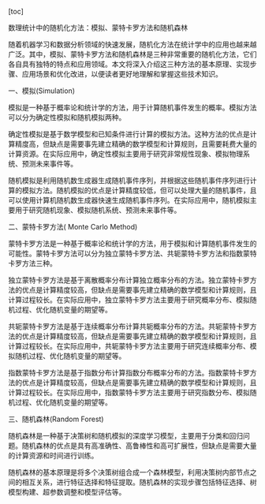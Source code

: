 
[toc]                    
                
                
数理统计中的随机化方法：模拟、蒙特卡罗方法和随机森林

随着机器学习和数据分析领域的快速发展，随机化方法在统计学中的应用也越来越广泛。其中，模拟、蒙特卡罗方法和随机森林是三种非常重要的随机化方法，它们各自具有独特的特点和应用领域。本文将深入介绍这三种方法的基本原理、实现步骤、应用场景和优化改进，以便读者更好地理解和掌握这些技术知识。

一、模拟(Simulation)

模拟是一种基于概率论和统计学的方法，用于计算随机事件发生的概率。模拟方法可以分为确定性模拟和随机模拟两种。

确定性模拟是基于数学模型和已知条件进行计算的模拟方法。这种方法的优点是计算精度高，但缺点是需要事先建立精确的数学模型和计算规则，且需要耗费大量的计算资源。在实际应用中，确定性模拟主要用于研究非常规性现象、模拟物理系统、预测未来事件等。

随机模拟是利用随机数生成器生成随机事件序列，并根据这些随机事件序列进行计算的模拟方法。随机模拟的优点是计算精度较低，但可以处理大量的随机事件，且可以使用计算机随机数生成器快速生成随机事件序列。在实际应用中，随机模拟主要用于研究随机现象、模拟随机系统、预测未来事件等。

二、蒙特卡罗方法( Monte Carlo Method)

蒙特卡罗方法是一种基于概率论和统计学的方法，用于模拟和计算随机事件发生的可能性。蒙特卡罗方法可以分为独立蒙特卡罗方法、共轭蒙特卡罗方法和指数蒙特卡罗方法三种。

独立蒙特卡罗方法是基于离散概率分布计算独立概率分布的方法。独立蒙特卡罗方法的优点是计算精度较高，但缺点是需要事先建立精确的数学模型和计算规则，且计算过程较长。在实际应用中，独立蒙特卡罗方法主要用于研究概率分布、模拟随机过程、优化随机变量的期望等。

共轭蒙特卡罗方法是基于连续概率分布计算共轭概率分布的方法。共轭蒙特卡罗方法的优点是计算精度较高，但缺点是需要事先建立精确的数学模型和计算规则，且计算过程较长。在实际应用中，共轭蒙特卡罗方法主要用于研究连续概率分布、模拟随机过程、优化随机变量的期望等。

指数蒙特卡罗方法是基于指数分布计算指数分布概率分布的方法。指数蒙特卡罗方法的优点是计算精度较高，但缺点是需要事先建立精确的数学模型和计算规则，且计算过程较长。在实际应用中，指数蒙特卡罗方法主要用于研究指数分布、模拟随机过程、优化随机变量的期望等。

三、随机森林(Random Forest)

随机森林是一种基于决策树和随机模拟的深度学习模型，主要用于分类和回归问题。随机森林的优点是具有高准确性、高鲁棒性和高可扩展性，但缺点是需要大量的计算资源和时间进行训练。

随机森林的基本原理是将多个决策树组合成一个森林模型，利用决策树内部节点之间的相互关系，进行特征选择和特征提取。随机森林的实现步骤包括特征选择、树模型构建、超参数调整和模型评估等。

